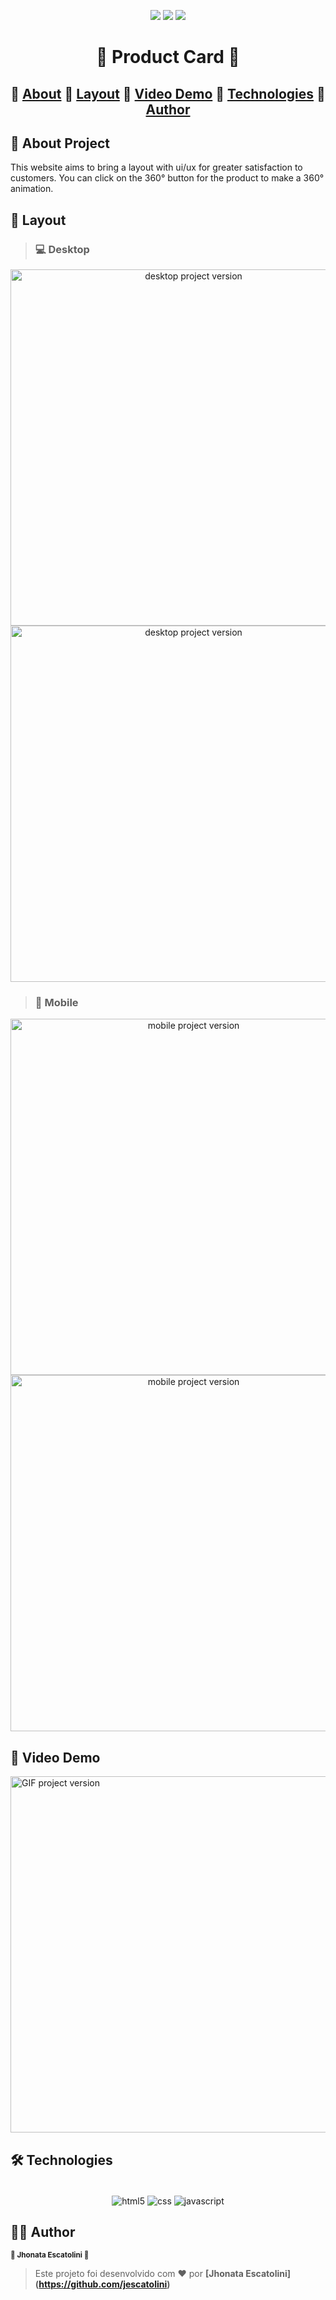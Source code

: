 <p align="center">
  <img src="https://img.shields.io/static/v1?label=license&message=MIT&color=8022F5&style=flat">
  <img src="https://img.shields.io/static/v1?label=languages&message=3&color=A8A60C&style=flat">
  <a href="https://www.linkedin.com/in/jhonata-escatolini/"><img src="https://img.shields.io/static/v1?label=made%20by&message=Escatolini&color=4B00A8&style=flat"></a>
</p>

<h1 align="center"> 🛒 Product Card 🛒 </h1>

<h2 align="center">
🔗
 <a href="#-about-project">About</a> 🔗
 <a href="#-layout">Layout</a> 🔗
 <a href="#-video-demo">Video Demo</a> 🔗
 <a href="#-technologies">Technologies</a> 🔗
 <a href="#%EF%B8%8F-author">Author</a>
</h2>

## 📖 About Project

This website aims to bring a layout with ui/ux for greater satisfaction to customers.
You can click on the 360° button for the product to make a 360° animation.

## 🎨 Layout

> ### 💻 Desktop
<p align="center">
  <img src="https://user-images.githubusercontent.com/99694816/223514439-28385e67-a437-4341-b1b3-0164ed1483cf.PNG" alt="desktop project version" height="570">
  <img src="https://user-images.githubusercontent.com/99694816/223514611-78a3c128-0fb3-4c1f-b516-6831c95dcacf.PNG" alt="desktop project version" height="570">
</p>

> ### 📱 Mobile
<p align="center">
  <img src="https://user-images.githubusercontent.com/99694816/223514771-3b415c78-7b0b-433b-a37a-68a9047cd386.PNG" alt="mobile project version" height="570">
  <img src="https://user-images.githubusercontent.com/99694816/223514856-a0e5387b-cea1-4d68-9dfe-2e970ea28ba8.PNG" alt="mobile project version" height="570">
</p>

## 🎥 Video Demo

<img src="https://user-images.githubusercontent.com/99694816/234294037-d9ad90d0-6b5f-4310-b88f-a6f1e84348a4.gif" alt="GIF project version" height="570">

## 🛠 Technologies
<div align="center"><br/>
  <img align="center" alt="html5" src="https://img.shields.io/badge/HTML5-E34F26?style=for-the-badge&logo=html5&logoColor=white" />
  <img align="center" alt="css" src="https://img.shields.io/badge/CSS3-1572B6?style=for-the-badge&logo=css3&logoColor=white" />
  <img align="center" alt="javascript" src="https://img.shields.io/badge/JavaScript-F7DF1E?style=for-the-badge&logo=javascript&logoColor=black" />
</div>

## 🦸‍♂️ Author
<p>
 <sub><strong>🌟 Jhonata Escatolini 🌟</strong></sub>
</p>

>Este projeto foi desenvolvido com ❤️ por **[Jhonata Escatolini]
(https://github.com/jescatolini)**






